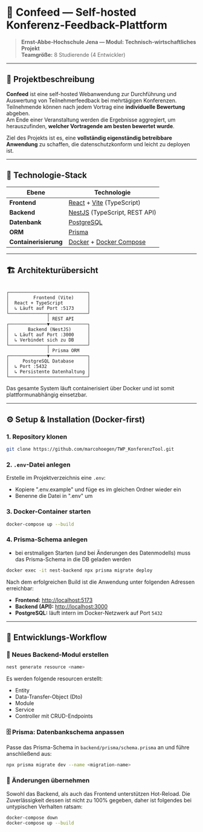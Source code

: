 # 🧠 Confeed — Self-hosted Konferenz-Feedback-Plattform

> **Ernst-Abbe-Hochschule Jena — Modul: Technisch-wirtschaftliches Projekt**  
> **Teamgröße:** 8 Studierende (4 Entwickler)

---

## 🚀 Projektbeschreibung

**Confeed** ist eine self-hosted Webanwendung zur Durchführung und Auswertung von Teilnehmerfeedback bei mehrtägigen Konferenzen.  
Teilnehmende können nach jedem Vortrag eine **individuelle Bewertung** abgeben.  
Am Ende einer Veranstaltung werden die Ergebnisse aggregiert, um herauszufinden, **welcher Vortragende am besten bewertet wurde**.

Ziel des Projekts ist es, eine **vollständig eigenständig betreibbare Anwendung** zu schaffen, die datenschutzkonform und leicht zu deployen ist.

---

## 🧩 Technologie-Stack

| Ebene | Technologie |
|-------|--------------|
| **Frontend** | [React](https://react.dev/) + [Vite](https://vitejs.dev/) (TypeScript) |
| **Backend** | [NestJS](https://nestjs.com/) (TypeScript, REST API) |
| **Datenbank** | [PostgreSQL](https://www.postgresql.org/) |
| **ORM** | [Prisma](https://www.prisma.io/) |
| **Containerisierung** | [Docker](https://www.docker.com/) + [Docker Compose](https://docs.docker.com/compose/) |

---

## 🏗️ Architekturübersicht

```

┌─────────────────────────────┐
│         Frontend (Vite)     │
│  React + TypeScript         │
│  ↳ Läuft auf Port :5173     │
└──────────────┬──────────────┘
               │ REST API
┌──────────────▼──────────────┐
│       Backend (NestJS)      │
│  ↳ Läuft auf Port :3000     │
│  ↳ Verbindet sich zu DB     │
└──────────────┬──────────────┘
               │ Prisma ORM
┌──────────────▼──────────────┐
│     PostgreSQL Database     │
│  ↳ Port :5432               │
│  ↳ Persistente Datenhaltung │
└─────────────────────────────┘

````

Das gesamte System läuft containerisiert über Docker und ist somit plattformunabhängig einsetzbar.

---

## ⚙️ Setup & Installation (Docker-first)

### 1. Repository klonen

```bash
git clone https://github.com/marcohoegen/TWP_KonferenzTool.git
````

### 2. `.env`-Datei anlegen

Erstelle im Projektverzeichnis eine `.env`:
- Kopiere ".env.example" und füge es im gleichen Ordner wieder ein
- Benenne die Datei in ".env" um

### 3. Docker-Container starten

```bash
docker-compose up --build
```

### 4. Prisma-Schema anlegen
- bei erstmaligen Starten (und bei Änderungen des Datenmodells) muss das Prisma-Schema in die DB geladen werden

```bash
docker exec -it nest-backend npx prisma migrate deploy
```

Nach dem erfolgreichen Build ist die Anwendung unter folgenden Adressen erreichbar:

* **Frontend:** [http://localhost:5173](http://localhost:5173)
* **Backend (API):** [http://localhost:3000](http://localhost:3000)
* **PostgreSQL:** läuft intern im Docker-Netzwerk auf Port `5432`

---

## 🧠 Entwicklungs-Workflow

### 🧩 Neues Backend-Modul erstellen

```bash
nest generate resource <name>
```
Es werden folgende resourcen erstellt:
- Entity
- Data-Transfer-Object (Dto)
- Module
- Service
- Controller mit CRUD-Endpoints

### 🗄️ Prisma: Datenbankschema anpassen

Passe das Prisma-Schema in `backend/prisma/schema.prisma` an und führe anschließend aus:

```bash
npx prisma migrate dev --name <migration-name>
```

### 🔁 Änderungen übernehmen

Sowohl das Backend, als auch das Frontend unterstützen Hot-Reload. 
Die Zuverlässigkeit dessen ist nicht zu 100% gegeben, daher ist folgendes bei untypischen Verhalten ratsam:
```bash
docker-compose down
docker-compose up --build
```
